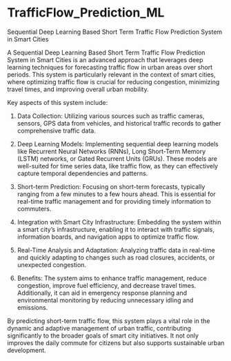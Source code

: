 # TrafficFlow_Prediction_ML
Sequential Deep Learning Based Short Term Traffic Flow Prediction System in Smart Cities

A Sequential Deep Learning Based Short Term Traffic Flow Prediction System in Smart Cities is an advanced approach that leverages deep learning techniques for forecasting traffic flow in urban areas over short periods. This system is particularly relevant in the context of smart cities, where optimizing traffic flow is crucial for reducing congestion, minimizing travel times, and improving overall urban mobility.

Key aspects of this system include:

1. Data Collection: Utilizing various sources such as traffic cameras, sensors, GPS data from vehicles, and historical traffic records to gather comprehensive traffic data.

2. Deep Learning Models: Implementing sequential deep learning models like Recurrent Neural Networks (RNNs), Long Short-Term Memory (LSTM) networks, or Gated Recurrent Units (GRUs). These models are well-suited for time series data, like traffic flow, as they can effectively capture temporal dependencies and patterns.

3. Short-term Prediction: Focusing on short-term forecasts, typically ranging from a few minutes to a few hours ahead. This is essential for real-time traffic management and for providing timely information to commuters.

4. Integration with Smart City Infrastructure: Embedding the system within a smart city’s infrastructure, enabling it to interact with traffic signals, information boards, and navigation apps to optimize traffic flow.

5. Real-Time Analysis and Adaptation: Analyzing traffic data in real-time and quickly adapting to changes such as road closures, accidents, or unexpected congestion.

6. Benefits: The system aims to enhance traffic management, reduce congestion, improve fuel efficiency, and decrease travel times. Additionally, it can aid in emergency response planning and environmental monitoring by reducing unnecessary idling and emissions.

By predicting short-term traffic flow, this system plays a vital role in the dynamic and adaptive management of urban traffic, contributing significantly to the broader goals of smart city initiatives. It not only improves the daily commute for citizens but also supports sustainable urban development.
